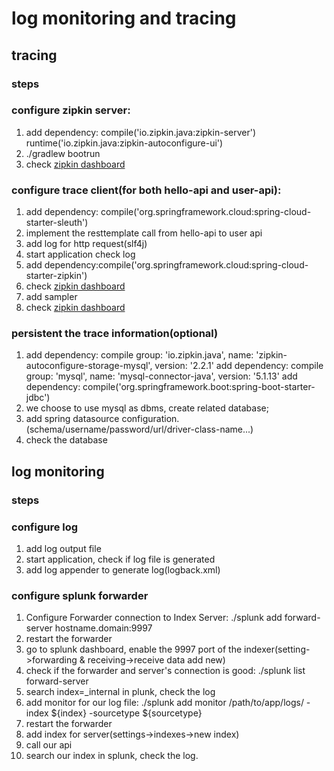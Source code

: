 # log monitoring and tracing

## tracing

### steps
### configure zipkin server:
 1. add dependency: compile('io.zipkin.java:zipkin-server') 
                   runtime('io.zipkin.java:zipkin-autoconfigure-ui')
 2. ./gradlew bootrun
 3. check [zipkin dashboard](http://localhost:${port}/zipkin)
 
### configure trace client(for both hello-api and user-api):
 1. add dependency: compile('org.springframework.cloud:spring-cloud-starter-sleuth')
 2. implement the resttemplate call from hello-api to user api
 3. add log for http request(slf4j)
 4. start application check log
 5. add dependency:compile('org.springframework.cloud:spring-cloud-starter-zipkin')
 6. check [zipkin dashboard](http://localhost:${port}/zipkin)
 6. add sampler
 7. check [zipkin dashboard](http://localhost:${port}/zipkin)
 
### persistent the trace information(optional)
 1. add dependency: compile group: 'io.zipkin.java', name: 'zipkin-autoconfigure-storage-mysql', version: '2.2.1'
    add dependency: compile group: 'mysql', name: 'mysql-connector-java', version: '5.1.13'
    add dependency: compile('org.springframework.boot:spring-boot-starter-jdbc')
 2. we choose to use mysql as dbms, create related database;
 3. add spring datasource configuration.(schema/username/password/url/driver-class-name...)
 4. check the database
 
## log monitoring

### steps
### configure log
 1. add log output file
 2. start application, check if log file is generated
 3. add log appender to generate log(logback.xml)
 
### configure splunk forwarder
 1. Configure Forwarder connection to Index Server: ./splunk add forward-server hostname.domain:9997
 2. restart the forwarder
 3. go to splunk dashboard, enable the 9997 port of the indexer(setting->forwarding & receiving->receive data add new)
 4. check if the forwarder and server's connection is good: ./splunk list forward-server
 5. search index=_internal in plunk, check the log
 6. add monitor for our log file: ./splunk add monitor /path/to/app/logs/ -index ${index} -sourcetype ${sourcetype}
 7. restart the forwarder
 8. add index for server(settings->indexes->new index)
 9. call our api
 10. search our index in splunk, check the log.
